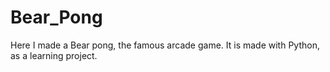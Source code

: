# Bear_Pong
Here I made a Bear pong, the famous arcade game. It is made with Python, as a learning project.
